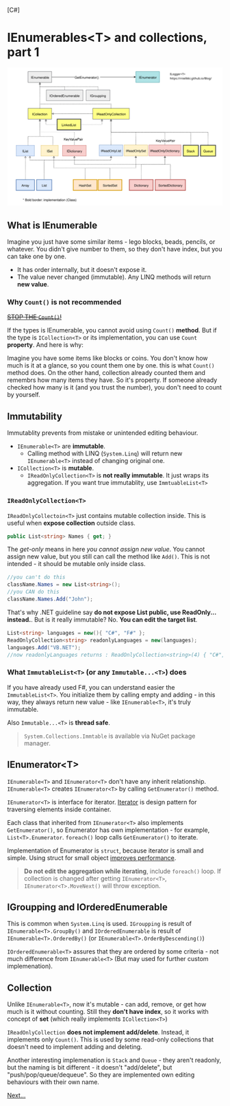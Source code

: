 [C#]
# IEnumerables&lt;T&gt; and collections, part 1
![IEnumerable inheritance map](./files/ienumerable/collection.svg)

## What is IEnumerable

Imagine you just have some similar items - lego blocks, beads, pencils, or whatever. You didn't give number to them, so they don't have index, but you can take one by one.

* It has order internally, but it doesn't expose it.
* The value never changed (immutable). Any LINQ methods will return **new value**.

### Why `Count()` is not recommended

<s>[STOP THE `Count()`!](https://twitter.com/realdonaldtrump/status/1324353932022480896)</s>

If the types is IEnumerable, you cannot avoid using `Count()` **method**. But if the type is `ICollection<T>` or its implementation, you can use `Count` **property**. And here is why:

Imagine you have some items like blocks or coins. You don't know  how much is it at a glance, so you count them one by one. this is what `Count()` method does. On the other hand, collection already counted them and remembrs how many items they have. So it's property. If someone already checked how many is it (and you trust the number), you don't need to count by yourself.

## Immutability

Immutablity prevents from mistake or unintended editing behaviour.

* `IEnumerable<T>` are **immutable**.
  * Calling method with LINQ (`System.Linq`) will return new `IEnumerable<T>` instead of changing original one.
* `ICollection<T>` is **mutable**.
  * `IReadOnlyCollection<T>` is **not really immutable**. It just wraps its aggregation. If you want true immutablity, use `ImmtuableList<T>`

### `IReadOnlyCollection<T>`

`IReadOnlyCollectoin<T>` just contains mutable collection inside. This is useful when **expose collection** outside class.

```csharp
public List<string> Names { get; }
```

The *get-only* means in here *you cannot assign new value*. You cannot assign new value, but you still can call the method like `Add()`. This is not intended - it should be mutable only inside class.

```csharp
//you can't do this
className.Names = new List<string>();
//you CAN do this
className.Names.Add("John");
```

That's why .NET guideline say **do not expose List public, use ReadOnly... instead.**. But is it really immutable? No. **You can edit the target list**.

```csharp
List<string> languages = new(){ "C#", "F#" };
ReadOnlyCollection<string> readonlyLanguages = new(languages);
languages.Add("VB.NET");
//now readonlyLanguages returns : ReadOnlyCollection<string>(4) { "C#", "F#", "VB.NET" }
```

### What `ImmutableList<T>` (or any `Immutable...<T>`) does

If you have already used F#, you can understand easier the `ImmutableList<T>`. You initialize them by calling empty and adding - in this way, they always return new value - like `IEnumerable<T>`, it's truly immutable.

Also `Immutable...<T>` is **thread safe**.

> `System.Collections.Immtable` is available via NuGet package manager.

## IEnumerator&lt;T&gt;

`IEnumerable<T>` and `IEnumerator<T>` don't have any inherit relationship. `IEnumerable<T>` creates `IEnumerator<T>` by calling `GetEnumerator()` method.

`IEnumerator<T>` is interface for iterator. [Iterator](https://en.wikipedia.org/wiki/Iterator_pattern) is design pattern for traversing elements inside container.

Each class that inherited from `IEnumerator<T>` also implements `GetEnumerator()`, so Enumerator has own implementation - for example, `List<T>.Enumerator`. `foreach()` loop calls `GetEnumerator()` to iterate.

Implementation of Enumerator is `struct`, because iterator is small and simple. Using struct for small object [improves performance](https://softwareengineering.stackexchange.com/questions/411302/why-listt-enumerator-is-struct).

> **Do not edit the aggregation while iterating**, include `foreach()` loop. If collection is changed after getting `IEnumerator<T>`, `IEnumerator<T>.MoveNext()` will throw exception.

## IGroupping and IOrderedEnumerable

This is common when `System.Linq` is used. `IGroupping` is result of `IEnumerable<T>.GroupBy()` and `IOrderedEnumerable` is result of `IEnumerable<T>.OrderedBy()` (or `IEnumerable<T>.OrderByDescending()`)

`IOrderedEnumerable<T>` assures that they are ordered by some criteria - not much difference from `IEnumerable<T>` (But may used for further custom implemenation).

## Collection

Unlike `IEnumerable<T>`, now it's mutable - can add, remove, or get how much is it without counting. Still they **don't have index**, so it works with concept of **set** (which really implements `ICollection<T>`)

`IReadOnlyCollection` **does not implement add/delete**. Instead, it implements only `Count()`. This is used by some read-only collections that doesn't need to implement adding and deleting.

Another interesting implemenation is `Stack` and `Queue` - they aren't readonly, but the naming is bit different - it doesn't "add/delete", but "push/pop/queue/dequeue". So they are implemented own editing behaviours with their own name.

[Next...](./ienumerable-part2.html)
